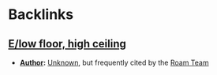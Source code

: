 
# Backlinks
## [E/low floor, high ceiling](<E/low floor, high ceiling.md>)
- **[Author](<Author.md>):** [Unknown](<Unknown.md>), but frequently cited by the [Roam Team](<Roam Team.md>)

